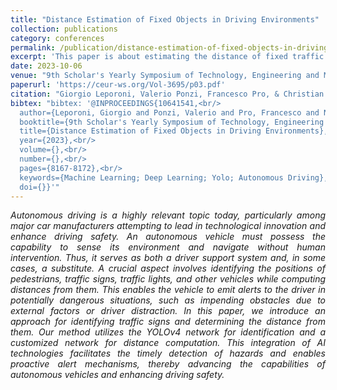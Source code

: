 ```yaml
---
title: "Distance Estimation of Fixed Objects in Driving Environments"
collection: publications
category: conferences
permalink: /publication/distance-estimation-of-fixed-objects-in-driving-environments
excerpt: 'This paper is about estimating the distance of fixed traffic signs from a camera mounted on a moving vehicle.'
date: 2023-10-06
venue: "9th Scholar's Yearly Symposium of Technology, Engineering and Mathematics, SYSTEM 2023"
paperurl: 'https://ceur-ws.org/Vol-3695/p03.pdf'
citation: "Giorgio Leporoni, Valerio Ponzi, Francesco Pro, & Christian Napoli (2023). Distance Estimation of Fixed Objects in Driving Environments. In Proceedings of the 9th Scholar's Yearly Symposium of Technology, Engineering and Mathematics, Rome, Italy, December 3-6, 2023 (pp. 17–24). CEUR-WS.org"
bibtex: "bibtex: '@INPROCEEDINGS{10641541,<br/>
  author={Leporoni, Giorgio and Ponzi, Valerio and Pro, Francesco and Napoli, Christian},<br/>
  booktitle={9th Scholar's Yearly Symposium of Technology, Engineering and Mathematics, SYSTEM 2023},<br/>
  title={Distance Estimation of Fixed Objects in Driving Environments},<br/> 
  year={2023},<br/>
  volume={},<br/>
  number={},<br/>
  pages={8167-8172},<br/>
  keywords={Machine Learning; Deep Learning; Yolo; Autonomous Driving},<br/>
  doi={}}'"
---
```

<style>body {text-align: justify}</style>
<i>Autonomous driving is a highly relevant topic today, particularly among major car manufacturers attempting to lead in technological innovation and enhance driving safety. An autonomous vehicle must possess the capability to sense its environment and navigate without human intervention. Thus, it serves as both a driver support system and, in some cases, a substitute. A crucial aspect involves identifying the positions of pedestrians, traffic signs, traffic lights, and other vehicles while computing distances from them. This enables the vehicle to emit alerts to the driver in potentially dangerous situations, such as impending obstacles due to external factors or driver distraction. In this paper, we introduce an approach for identifying traffic signs and determining the distance from them. Our method utilizes the YOLOv4 network for identification and a customized network for distance computation. This integration of AI technologies facilitates the timely detection of hazards and enables proactive alert mechanisms, thereby advancing the capabilities of autonomous vehicles and enhancing driving safety.</i>
